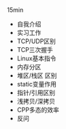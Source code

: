 15min

- 自我介绍
- 实习工作
- TCP/UDP区别
- TCP三次握手
- Linux基本指令
- 内存分区
- 堆区/栈区 区别
- static变量作用
- 指针/引用区别
- 浅拷贝/深拷贝
- CPP多态的效率
- 反问